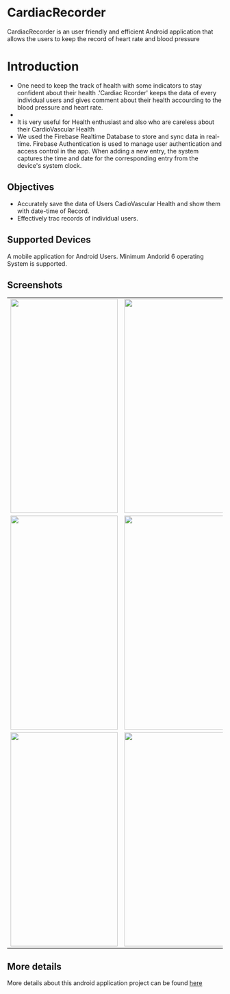 # CardiacRecorder

CardiacRecorder is an user friendly and efficient Android application that allows the users to keep the record of heart rate and blood pressure 

# Introduction

- One need to keep the track of health with some indicators to stay confident about their health .'Cardiac Rcorder' keeps the data of every individual users and gives comment about their health accourding to the blood pressure and heart rate.
- 
- It is very useful for Health enthusiast and also who are careless about their CardioVascular Health
- We used the Firebase Realtime Database to store and sync data in real-time. Firebase Authentication is used to manage user authentication and access control in the app. When adding a new entry, the system captures the time and date for the corresponding entry from the device's system clock.

## Objectives
- Accurately save the data of Users CadioVascular Health and show them with date-time of Record.
- Effectively trac records of individual users.
## Supported Devices
A mobile application for Android Users. Minimum Andorid 6 operating System is supported.
## Screenshots

<table>
  <tr> 
    <td><img src = "https://github.com/Alastor7676/Cardiac-Recorder/assets/52665240/98891d66-5eda-4e3c-97fc-c9d9de5361fe" height = "500px" width="250px"/></td>
    <td><img src = "https://github.com/Alastor7676/Cardiac-Recorder/assets/52665240/8124d1f7-44a4-4485-88da-49bee24035c5" height = "500px" width="250px"/></td>
    <td><img src = "https://github.com/Alastor7676/Cardiac-Recorder/assets/52665240/a2a126bf-27d8-47b7-bcbd-2f8ebfda8208" height = "500px" width="250px"/></td>
  </tr>
  <tr> 
    <td><img src = "https://github.com/Alastor7676/Cardiac-Recorder/assets/52665240/b543c11a-fd7e-49f6-ade6-5c659f541cec" height = "500px" width="250px"/></td>
    <td><img src = "https://github.com/Alastor7676/Cardiac-Recorder/assets/52665240/190c7ada-f5eb-44a9-95e6-d3551d35a849" height = "500px" width="250px"/></td>
    <td><img src = "https://github.com/Alastor7676/Cardiac-Recorder/assets/52665240/c62e9cba-18b1-44f3-816d-5714b7b822f2" height = "500px" width="250px"/></td>
  </tr>
  <tr> 
    <td><img src = "https://github.com/Alastor7676/Cardiac-Recorder/assets/52665240/4cd7fbca-b15e-42cb-8571-f1cc7805376c" height = "500px" width="250px"/></td>
    <td><img src = "https://github.com/Alastor7676/Cardiac-Recorder/assets/52665240/c1400906-9e58-4445-958c-4d00eea223d7" height = "500px" width="250px"/></td>
    <td><img src = "https://github.com/Alastor7676/Cardiac-Recorder/assets/52665240/38d06512-efed-4c19-b307-b11e422d38a0" height = "500px" width="250px"/></td>
  </tr>

</table>

## More details

More details about this android application project can be found <a href="https://github.com/Alastor7676/Cardiac-Recorder/wiki">here</a>

